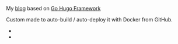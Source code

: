 My [blog](https://remylavergne.dev/) based on [Go Hugo Framework](https://gohugo.io/)

Custom made to auto-build / auto-deploy it with Docker from GitHub.

-
-
